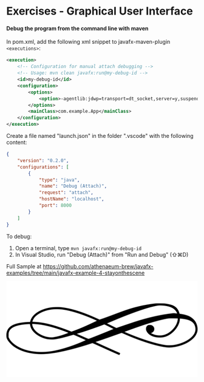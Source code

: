 #  Exercises - Graphical User Interface 

#### Debug the program from the command line with maven

In pom.xml, add the following xml snippet to javafx-maven-plugin ```<executions>```:

```xml
<execution>
    <!-- Configuration for manual attach debugging -->
    <!-- Usage: mvn clean javafx:run@my-debug-id -->
    <id>my-debug-id</id>
    <configuration>
        <options>
            <option>-agentlib:jdwp=transport=dt_socket,server=y,suspend=y,address=localhost:8000</option>
        </options>
        <mainClass>com.example.App</mainClass>
    </configuration>
</execution>
```

Create a file named "launch.json" in the folder ".vscode" with the following content:

```json
{
    "version": "0.2.0",
    "configurations": [
        {
            "type": "java",
            "name": "Debug (Attach)",
            "request": "attach",
            "hostName": "localhost",
            "port": 8000
        }
    ]
}
```

To debug:

1. Open a terminal, type ```mvn javafx:run@my-debug-id```
2. In Visual Studio, run "Debug (Attach)" from "Run and Debug" (⇧⌘D)

Full Sample at https://github.com/athenaeum-brew/javafx-examples/tree/main/javafx-example-4-stayonthescene

<img src="/images/29115.svg" alt="separator" class="frise">

